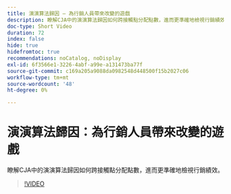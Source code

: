 ```yaml
---
title: 演演算法歸因 — 為行銷人員帶來改變的遊戲
description: 瞭解CJA中的演演算法歸因如何跨接觸點分配點數，進而更準確地檢視行銷績效。
doc-type: Short Video
duration: 72
index: false
hide: true
hidefromtoc: true
recommendations: noCatalog, noDisplay
exl-id: 6f3566e1-3226-4abf-a99e-a131473ba77f
source-git-commit: c169a205a9088da0982548d448500f15b2027c06
workflow-type: tm+mt
source-wordcount: '48'
ht-degree: 0%

---
```


# 演演算法歸因：為行銷人員帶來改變的遊戲

瞭解CJA中的演演算法歸因如何跨接觸點分配點數，進而更準確地檢視行銷績效。

<!-- 85_S106_3442453_71_algorithmic-attribution-a-gamechanger-for-marketers -->
>[!VIDEO](https://video.tv.adobe.com/v/3458301/?learn=on&enablevpops=true)
